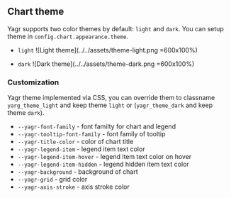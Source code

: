 ## Chart theme

Yagr supports two color themes by default: `light` and `dark`. You can setup theme in `config.chart.appearance.theme`.

-   `light`
    ![Light theme](../../assets/theme-light.png =600x100%)

-   `dark`
    ![Dark theme](../../assets/theme-dark.png =600x100%)

### Customization

Yagr theme implemented via CSS, you can override them to classname `yarg_theme_light` and keep theme `light` or (`yagr_theme_dark` and keep theme `dark`).

-   `--yagr-font-family` - font familty for chart and legend
-   `--yagr-tooltip-font-family` - font family of tooltip
-   `--yagr-title-color` - color of chart title
-   `--yagr-legend-item` - legend item text color
-   `--yagr-legend-item-hover` - legend item text color on hover
-   `--yagr-legend-item-hidden` - legend hidden item text color
-   `--yagr-background` - background of chart
-   `--yagr-grid` - grid color
-   `--yagr-axis-stroke` - axis stroke color
